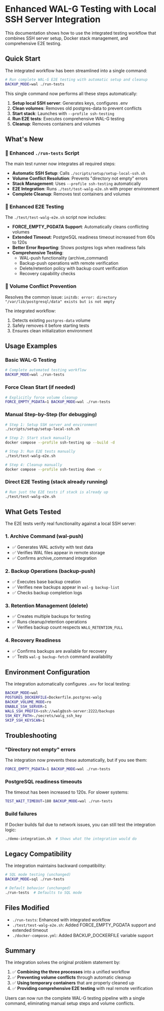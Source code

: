 # Enhanced WAL-G Testing with Local SSH Server Integration

This documentation shows how to use the integrated testing workflow that combines SSH server setup, Docker stack management, and comprehensive E2E testing.

## Quick Start

The integrated workflow has been streamlined into a single command:

```bash
# Run complete WAL-G E2E testing with automatic setup and cleanup
BACKUP_MODE=wal ./run-tests
```

This single command now performs all these steps automatically:

1. **Setup local SSH server**: Generates keys, configures .env
2. **Clean volumes**: Removes old postgres-data to prevent conflicts  
3. **Start stack**: Launches with `--profile ssh-testing`
4. **Run E2E tests**: Executes comprehensive WAL-G testing
5. **Cleanup**: Removes containers and volumes

## What's New

### 🔧 Enhanced `./run-tests` Script

The main test runner now integrates all required steps:

- **Automatic SSH Setup**: Calls `./scripts/setup/setup-local-ssh.sh`
- **Volume Conflict Resolution**: Prevents "directory not empty" errors
- **Stack Management**: Uses `--profile ssh-testing` automatically
- **E2E Integration**: Runs `./test/test-walg-e2e.sh` with proper environment
- **Complete Cleanup**: Removes test containers and volumes

### 🚀 Enhanced E2E Testing

The `./test/test-walg-e2e.sh` script now includes:

- **FORCE_EMPTY_PGDATA Support**: Automatically cleans conflicting volumes
- **Extended Timeout**: PostgreSQL readiness timeout increased from 60s to 120s
- **Better Error Reporting**: Shows postgres logs when readiness fails
- **Comprehensive Testing**:
  - WAL-push functionality (archive_command)
  - Backup-push operations with remote verification  
  - Delete/retention policy with backup count verification
  - Recovery capability checks

### 🧹 Volume Conflict Prevention

Resolves the common issue: `initdb: error: directory "/var/lib/postgresql/data" exists but is not empty`

The integrated workflow:
1. Detects existing `postgres-data` volume
2. Safely removes it before starting tests
3. Ensures clean initialization environment

## Usage Examples

### Basic WAL-G Testing
```bash
# Complete automated testing workflow
BACKUP_MODE=wal ./run-tests
```

### Force Clean Start (if needed)
```bash
# Explicitly force volume cleanup
FORCE_EMPTY_PGDATA=1 BACKUP_MODE=wal ./run-tests
```

### Manual Step-by-Step (for debugging)
```bash
# Step 1: Setup SSH server and environment
./scripts/setup/setup-local-ssh.sh

# Step 2: Start stack manually
docker compose --profile ssh-testing up --build -d

# Step 3: Run E2E tests manually  
./test/test-walg-e2e.sh

# Step 4: Cleanup manually
docker compose --profile ssh-testing down -v
```

### Direct E2E Testing (stack already running)
```bash
# Run just the E2E tests if stack is already up
./test/test-walg-e2e.sh
```

## What Gets Tested

The E2E tests verify real functionality against a local SSH server:

### 1. Archive Command (wal-push)
- ✅ Generates WAL activity with test data
- ✅ Verifies WAL files appear in remote storage  
- ✅ Confirms archive_command integration

### 2. Backup Operations (backup-push)
- ✅ Executes base backup creation
- ✅ Verifies new backups appear in `wal-g backup-list`
- ✅ Checks backup completion logs

### 3. Retention Management (delete)  
- ✅ Creates multiple backups for testing
- ✅ Runs cleanup/retention operations
- ✅ Verifies backup count respects `WALG_RETENTION_FULL`

### 4. Recovery Readiness
- ✅ Confirms backups are available for recovery
- ✅ Tests `wal-g backup-fetch` command availability

## Environment Configuration

The integration automatically configures `.env` for local testing:

```bash
BACKUP_MODE=wal
POSTGRES_DOCKERFILE=Dockerfile.postgres-walg
BACKUP_VOLUME_MODE=ro
ENABLE_SSH_SERVER=1
WALG_SSH_PREFIX=ssh://walg@ssh-server:2222/backups
SSH_KEY_PATH=./secrets/walg_ssh_key
SKIP_SSH_KEYSCAN=1
```

## Troubleshooting

### "Directory not empty" errors
The integration now prevents these automatically, but if you see them:
```bash
FORCE_EMPTY_PGDATA=1 BACKUP_MODE=wal ./run-tests
```

### PostgreSQL readiness timeouts
The timeout has been increased to 120s. For slower systems:
```bash
TEST_WAIT_TIMEOUT=180 BACKUP_MODE=wal ./run-tests
```

### Build failures
If Docker builds fail due to network issues, you can still test the integration logic:
```bash
./demo-integration.sh  # Shows what the integration would do
```

## Legacy Compatibility

The integration maintains backward compatibility:

```bash
# SQL mode testing (unchanged)
BACKUP_MODE=sql ./run-tests

# Default behavior (unchanged)  
./run-tests  # Defaults to SQL mode
```

## Files Modified

- `./run-tests`: Enhanced with integrated workflow
- `./test/test-walg-e2e.sh`: Added FORCE_EMPTY_PGDATA support and extended timeout
- `./docker-compose.yml`: Added BACKUP_DOCKERFILE variable support

## Summary

The integration solves the original problem statement by:

1. ✅ **Combining the three processes** into a unified workflow
2. ✅ **Preventing volume conflicts** through automatic cleanup  
3. ✅ **Using temporary containers** that are properly cleaned up
4. ✅ **Providing comprehensive E2E testing** with real remote verification

Users can now run the complete WAL-G testing pipeline with a single command, eliminating manual setup steps and volume conflicts.